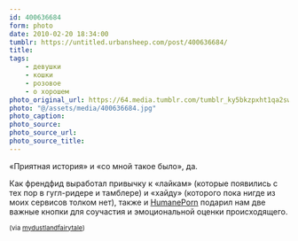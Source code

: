 ```yaml
---
id: 400636684
form: photo
date: 2010-02-20 18:34:00
tumblr: https://untitled.urbansheep.com/post/400636684/
title:
tags:
    - девушки
    - кошки
    - розовое
    - о хорошем
photo_original_url: https://64.media.tumblr.com/tumblr_ky5bkzpxht1qa2swho1_500.jpg
photo: "@/assets/media/400636684.jpg"
photo_caption:
photo_source:
photo_source_url:
photo_source_title:
---
```


<p>«Приятная история» и «со мной такое было», да.</p>

<p>Как френдфид выработал привычку к «лайкам» (которые появились с тех пор в гугл-ридере и тамблере) и «хайду» (которого пока нигде из моих сервисов толком нет), также и <a href="http://humaneporn.info/">HumanePorn</a> подарил нам две важные кнопки для соучастия и эмоциональной оценки происходящего.</p>

<p><small>(via <a href="http://mydustlandfairytale.tumblr.com/post/400609257" class="tumblr_blog">mydustlandfairytale</a>)</small></p>
